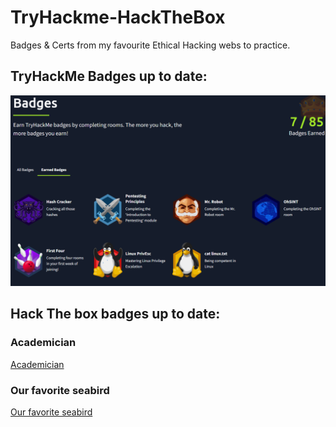 # TryHackme-HackTheBox
Badges & Certs from my favourite Ethical Hacking webs to practice.

## TryHackMe Badges up to date:
![TryHackMe Badges](https://github.com/JimBLogic/TryHackme-HackTheBox/blob/main/Certs/tryhackme%20badges.png)

## Hack The box badges up to date:
### Academician
[Academician](https://academy.hackthebox.com/achievement/badge/0c6246a5-e11c-11ee-b18d-bea50ffe6cb4)

### Our favorite seabird
[Our favorite seabird](https://academy.hackthebox.com/achievement/badge/2f425309-f326-11ee-b18d-bea50ffe6cb4)
